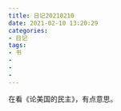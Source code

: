 ```yaml
---
title: 日记20210210
date: 2021-02-10 13:20:29
categories:
- 日记
tags:
- 书
- 
- 
- 
---
```

在看《论美国的民主》，有点意思。
